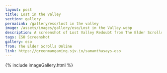 ```yaml
---
layout: post
title: Lost in the Valley
section: gallery
permalink: /gallery/eso/lost in the valley
image: /assets/images/gallery/eso/Lost in the Valley.webp
description: A screenshot of Lost Valley Redoubt from The Elder Scrolls Online, taken by Samantha Says.
tags: ESO Screenshot
gallery: eso
from: The Elder Scrolls Online
link: https://greenmangaming.sjv.io/samanthasays-eso
---
```

{% include imageGallery.html %}